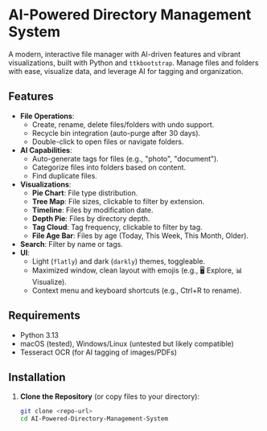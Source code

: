 # AI-Powered Directory Management System

A modern, interactive file manager with AI-driven features and vibrant visualizations, built with Python and `ttkbootstrap`. Manage files and folders with ease, visualize data, and leverage AI for tagging and organization.

## Features
- **File Operations**:
  - Create, rename, delete files/folders with undo support.
  - Recycle bin integration (auto-purge after 30 days).
  - Double-click to open files or navigate folders.
- **AI Capabilities**:
  - Auto-generate tags for files (e.g., "photo", "document").
  - Categorize files into folders based on content.
  - Find duplicate files.
- **Visualizations**:
  - **Pie Chart**: File type distribution.
  - **Tree Map**: File sizes, clickable to filter by extension.
  - **Timeline**: Files by modification date.
  - **Depth Pie**: Files by directory depth.
  - **Tag Cloud**: Tag frequency, clickable to filter by tag.
  - **File Age Bar**: Files by age (Today, This Week, This Month, Older).
- **Search**: Filter by name or tags.
- **UI**:
  - Light (`flatly`) and dark (`darkly`) themes, toggleable.
  - Maximized window, clean layout with emojis (e.g., 🖥️ Explore, 📊 Visualize).
  - Context menu and keyboard shortcuts (e.g., Ctrl+R to rename).

## Requirements
- Python 3.13
- macOS (tested), Windows/Linux (untested but likely compatible)
- Tesseract OCR (for AI tagging of images/PDFs)

## Installation

1. **Clone the Repository** (or copy files to your directory):
   ```bash
   git clone <repo-url>
   cd AI-Powered-Directory-Management-System